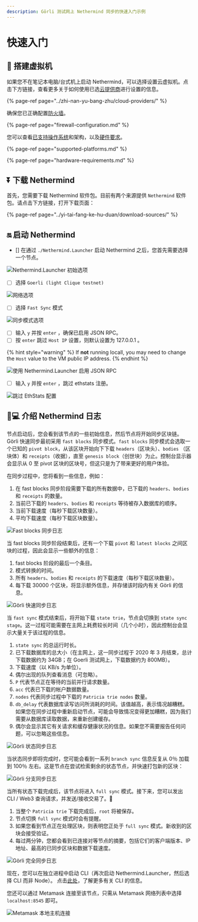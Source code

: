 ```yaml
---
description: Görli 测试网上 Nethermind 同步的快速入门示例
---
```


# 快速入门

## 🔧 搭建虚拟机

如果您不在笔记本电脑/台式机上启动 Nethermind，可以选择设置云虚拟机。点击下方链接，查看更多关于如何使用已选[云提供商](../zhi-nan-yu-bang-zhu/cloud-providers/)进行设置的信息。

{% page-ref page="../zhi-nan-yu-bang-zhu/cloud-providers/" %}

确保您已正确配置[防火墙](firewall-configuration.md)。

{% page-ref page="firewall-configuration.md" %}

您可以查看[已支持操作系统](supported-platforms.md)和架构，以及[硬件要求](hardware-requirements.md)。

{% page-ref page="supported-platforms.md" %}

{% page-ref page="hardware-requirements.md" %}

## ⏬ 下载 Nethermind

首先，您需要下载 Nethermind 软件包。目前有两个来源提供 `Nethermind` 软件包。请点击下方链接，打开下载页面：

{% page-ref page="../yi-tai-fang-ke-hu-duan/download-sources/" %}

## 🔛 启动 Nethermind

* \[\] 在通过 `./Nethermind.Launcher` 启动 Nethermind 之后，您首先需要选择一个节点。

![Nethermind.Launcher &#x521D;&#x59CB;&#x9009;&#x9879;](https://github.com/NethermindEth/nethermind/raw/master/docs/source/start/launcher.png)

* [ ] 选择 `Goerli (light Clique testnet)`

![&#x7F51;&#x7EDC;&#x9009;&#x9879;](https://github.com/NethermindEth/nethermind/raw/master/docs/source/start/goerli-choice.png)

* [ ] 选择 `Fast Sync` 模式

![&#x540C;&#x6B65;&#x6A21;&#x5F0F;&#x9009;&#x9879;](https://github.com/NethermindEth/nethermind/raw/master/docs/source/start/fast-sync-choice.png)

* [ ] 输入 `y` 并按 `enter` ，确保已启用 JSON RPC。
* [ ] 按 `enter` 跳过 `Host IP` 设置，则默认设置为 127.0.0.1 。

{% hint style="warning" %}
If **not** running locall, you may need to change the `Host` value to the VM public IP address.
{% endhint %}

![&#x4F7F;&#x7528; Nethermind.Launcher &#x542F;&#x7528; JSON RPC](https://github.com/NethermindEth/nethermind/raw/master/docs/source/start/json-choice.png)

* [ ] 输入 `y` 并按 `enter` ，跳过 ethstats 注册。

![&#x8DF3;&#x8FC7; EthStats &#x914D;&#x7F6E;](https://github.com/NethermindEth/nethermind/raw/master/docs/source/start/ethstats-choice.png)

## 👨💻 介绍 Nethermind 日志

节点启动后，您会看到该节点的一些初始信息，然后节点将开始同步区块链。Görli 快速同步最初采用 `fast blocks` 同步模式。`fast blocks` 同步模式会选取一个已知的 `pivot block`，从该区块开始向下下载 `headers`（区块头）、`bodies` （区块体）和 `receipts`（收据），直至 `genesis block`（创世块）为止。控制台显示器会显示从 0 至 pivot 区块的区块号，但这只是为了带来更好的用户体验。

在同步过程中，您将看到一些信息，例如：

1. 在 fast blocks 同步阶段需要下载的所有数据中，已下载的 `headers`、`bodies` 和 `receipts` 的数量。
2. 当前已下载的 `headers`、`bodies` 和 `receipts` 等待被存入数据库的顺序。
3. 当前下载速度（每秒下载区块数量）。
4. 平均下载速度（每秒下载区块数量）。

![Fast blocks &#x540C;&#x6B65;&#x65E5;&#x5FD7;](https://github.com/NethermindEth/nethermind/raw/master/docs/source/start/fast-blocks-sync-annotated.png)

当 fast blocks 同步阶段结束后，还有一个下载 `pivot` 和 `latest blocks` 之间区块的过程，因此会显示一些额外的信息：

1. fast blocks 阶段的最后一个条目。
2. 模式转换的时间。
3. 所有 `headers`、`bodies` 和 `receipts` 的下载速度（每秒下载区块数量）。
4. 每下载 30000 个区块，将显示额外信息，并存储该时段内有关 Görli 的信息。

![G&#xF6;rli &#x5FEB;&#x901F;&#x540C;&#x6B65;&#x65E5;&#x5FD7;](https://github.com/NethermindEth/nethermind/raw/master/docs/source/start/fast-sync-annotated.png)

当 `fast sync` 模式结束后，将开始下载 `state trie`，节点会切换到 `state sync stage`。这一过程可能需要在主网上耗费较长时间（几个小时），因此控制台会显示大量关于该过程的信息。

1. `state sync` 的总运行时长。
2. 已下载数据库的总大小（在主网上，这一同步过程于 2020 年 3 月结束，总计下载数据约为 34GB；在 Goerli 测试网上，下载数据约为 800MB）。
3. 下载速度（以 KB/s 为单位）。
4. 偶尔出现的队列查看消息（可忽略）。
5. `P` 代表节点正在等待的当前并行请求数量。
6. `acc` 代表已下载的帐户数据数量。
7. `nodes` 代表同步过程中下载的 `Patricia trie nodes` 数量。
8. `db_delay` 代表数据库读写访问所消耗的时间。该值越高，表示情况越糟糕。如果您在同步过程中重新启动节点，可能会导致情况变得更加糟糕，因为我们需要从数据库读取数据，来重新创建缓存。
9. 偶尔会显示其它有关请求和缓存健康状况的信息。如果您不需要报告任何问题，可以忽略这些信息。

![G&#xF6;rli &#x72B6;&#x6001;&#x540C;&#x6B65;&#x65E5;&#x5FD7;](https://github.com/NethermindEth/nethermind/raw/master/docs/source/start/state-sync-annotated.png)

当状态同步即将完成时，您可能会看到一系列 `branch sync` 信息反复从 0％ 加载到 100％ 左右。这是节点在尝试检索剩余的状态节点，并快速打包新的区块：

![G&#xF6;rli &#x5206;&#x652F;&#x540C;&#x6B65;&#x65E5;&#x5FD7;](https://github.com/NethermindEth/nethermind/raw/master/docs/source/start/branch-sync.png)

当所有状态下载完成后，该节点将进入 `full sync` 模式。接下来，您可以发出 CLI / Web3 查询请求，并发送/接收交易了。🥳

1. 当整个 `Patricia trie` 下载完成后，`root` 将被保存。
2. 节点切换 `full sync` 模式时会有提醒。
3. 如果您看到节点正在处理区块，则表明您正处于 `full sync` 模式。新收到的区块会接受验证。
4. 每过两分钟，您都会看到已连接对等节点的摘要，包括它们的客户端版本、IP地址、最高的已同步区块和数据下载速度。

![G&#xF6;rli &#x5B8C;&#x5168;&#x540C;&#x6B65;&#x65E5;&#x5FD7;](https://github.com/NethermindEth/nethermind/raw/master/docs/source/start/full-sync-annotated.png)

现在，您可以在独立进程中启动 CLI（再次启动 Nethermind.Launcher，然后选择 CLI 而非 Node）。 点击[此处](https://nethermind.readthedocs.io/en/latest/cli.html)，了解更多有关 CLI 的信息。

您还可以通过 Metamask 连接至该节点，只需从 Metamask 网络列表中选择 `localhost:8545` 即可。

![Metamask &#x672C;&#x5730;&#x4E3B;&#x673A;&#x8FDE;&#x63A5;](https://github.com/NethermindEth/nethermind/raw/master/docs/source/metamask/localhost.png)

